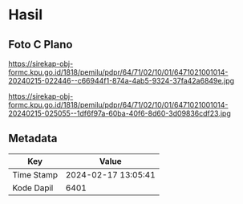 # Hasil

## Foto C Plano

https://sirekap-obj-formc.kpu.go.id/1818/pemilu/pdpr/64/71/02/10/01/6471021001014-20240215-022446--c66944f1-874a-4ab5-9324-37fa42a6849e.jpg

https://sirekap-obj-formc.kpu.go.id/1818/pemilu/pdpr/64/71/02/10/01/6471021001014-20240215-025055--1df6f97a-60ba-40f6-8d60-3d09836cdf23.jpg


## Metadata

| Key        | Value               |
| ---------- | ------------------- |
| Time Stamp | 2024-02-17 13:05:41 |
| Kode Dapil | 6401                |



